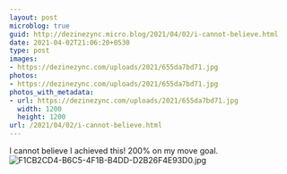 ```yaml
---
layout: post
microblog: true
guid: http://dezinezync.micro.blog/2021/04/02/i-cannot-believe.html
date: 2021-04-02T21:06:20+0530
type: post
images:
- https://dezinezync.com/uploads/2021/655da7bd71.jpg
photos:
- https://dezinezync.com/uploads/2021/655da7bd71.jpg
photos_with_metadata:
- url: https://dezinezync.com/uploads/2021/655da7bd71.jpg
  width: 1200
  height: 1200
url: /2021/04/02/i-cannot-believe.html
---
```

I cannot believe I achieved this! 200% on my move goal. 
![F1CB2CD4-B6C5-4F1B-B4DD-D2B26F4E93D0.jpg](https://dezinezync.com/uploads/2021/655da7bd71.jpg)
